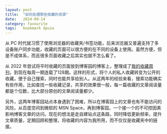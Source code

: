 ```yaml
---
layout: post
title:  "如何处理那些收藏的资源"
date:   2024-09-14
category: favourite 
tags:   bookmark dpuio
---
```


从 PC 时代就习惯了使用浏览器的收藏夹/书签功能，后来浏览器又普遍支持了多设备账户同步功能，收藏的页面可以很方便的在不同的设备上使用。虽然方便，但是不成体系，而且很多页面收藏之后其实也就不怎么看了。

从 2022 年尝试将平时收藏的页面放到博客园的博客上，整理成了[我的收藏周刊](https://www.cnblogs.com/lionelgeng/category/2134058.html)，到现在每周一期连载了128期。这样的形式，将个人的私人收藏转变为公开的收藏，便于自己搜索，同时也能共享给别人。从这两年的经验来看，搜索功能确实有些作用，比如查找一些收藏记录，共享的效果很一般，每一篇收藏的文章阅读量都是个位数，比大部分原创的文章阅读量都少。

另外，这两年博客园站点本身遇到了困难，所以在博客园上的文章也有不能访问的风险，从百度空间到微软的 MSN Space，再到博客园，一个接一个的不可控因素影响博客文章的访问。现在的想法是走自建站点这条路，同时降低更新频率，提升文章质量，定期回顾和整理，将收藏的内容为我所用，而不仅仅是收藏夹中的链接。